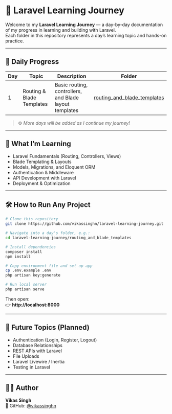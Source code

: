 # 🚀 Laravel Learning Journey

Welcome to my **Laravel Learning Journey** — a day-by-day documentation of my progress in learning and building with Laravel.  
Each folder in this repository represents a day’s learning topic and hands-on practice.

---

## 📅 Daily Progress

| Day | Topic | Description | Folder |
|-----|--------|--------------|---------|
| 1 | Routing & Blade Templates | Basic routing, controllers, and Blade layout templates | [routing_and_blade_templates](./routing_and_blade_templates) |

> ⚙️ *More days will be added as I continue my journey!*

---

## 🧠 What I’m Learning
- Laravel Fundamentals (Routing, Controllers, Views)
- Blade Templating & Layouts
- Models, Migrations, and Eloquent ORM
- Authentication & Middleware
- API Development with Laravel
- Deployment & Optimization

---

## 🛠️ How to Run Any Project

```bash
# Clone this repository
git clone https://github.com/vikassinghn/laravel-learning-journey.git

# Navigate into a day's folder, e.g.:
cd laravel-learning-journey/routing_and_blade_templates

# Install dependencies
composer install
npm install

# Copy environment file and set up app
cp .env.example .env
php artisan key:generate

# Run local server
php artisan serve
```

Then open:  
👉 **http://localhost:8000**

---

## 🌟 Future Topics (Planned)
- Authentication (Login, Register, Logout)
- Database Relationships
- REST APIs with Laravel
- File Uploads
- Laravel Livewire / Inertia
- Testing in Laravel

---

## 👨‍💻 Author
**Vikas Singh**  
📍 GitHub: [@vikassinghn](https://github.com/vikassinghn)
